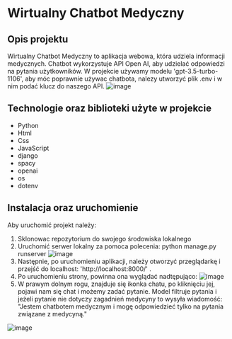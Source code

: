 # Wirtualny Chatbot Medyczny 

## Opis projektu
Wirtualny Chatbot Medyczny to aplikacja webowa, która udziela informacji medycznych. Chatbot wykorzystuje API Open AI, aby udzielać odpowiedzi na pytania użytkowników. W projekcie używamy modelu 'gpt-3.5-turbo-1106', aby móc poprawnie używac chatbota, nalezy utworzyć plik .env i w nim podać klucz do naszego API. 
![image](https://github.com/Karol0114/Medyczny-Chatbot/assets/108083935/79cae0ff-cc0d-485a-8435-d58ab4142fbc)


## Technologie oraz biblioteki użyte w projekcie 
- Python
- Html
- Css
- JavaScript
- django
- spacy
- openai
- os
- dotenv


## Instalacja oraz uruchomienie

Aby uruchomić projekt należy:
1. Sklonowac repozytorium do swojego środowiska lokalnego
2. Uruchomić serwer lokalny za pomoca polecenia: python manage.py runserver ![image](https://github.com/Karol0114/Medyczny-Chatbot/assets/108083935/7deac812-a80e-496a-b602-5183f809cfda)
3. Następnie, po uruchomieniu aplikacji, należy otworzyć przeglądarkę i przejść do localhost: 'http://localhost:8000/' .
4. Po uruchomieniu strony, powinna ona wyglądać nadtępująco:
   ![image](https://github.com/Karol0114/Medyczny-Chatbot/assets/108083935/3f02358a-b4f9-484d-9d3d-f8bb5cd08662)
5. W prawym dolnym rogu, znajduje się ikonka chatu, po kliknięciu jej, pojawi nam się chat i możemy zadać pytanie. Model filtruje pytania i jeżeli pytanie nie dotyczy zagadnień medycyny to wysyła wiadomość: "Jestem chatbotem medycznym i mogę odpowiedzieć tylko na pytania związane z medycyną."
   
![image](https://github.com/Karol0114/Medyczny-Chatbot/assets/108083935/b4591730-f067-4f04-850f-59fd6dfdeccf)

